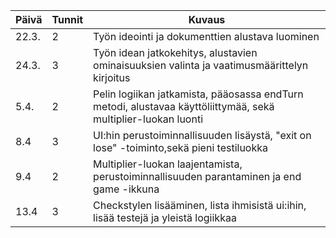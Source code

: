 |Päivä|Tunnit|Kuvaus|
|-|-|-|
|22.3.|2|Työn ideointi ja dokumenttien alustava luominen|
|24.3.|3|Työn idean jatkokehitys, alustavien ominaisuuksien valinta ja vaatimusmäärittelyn kirjoitus|
|5.4.|2|Pelin logiikan jatkamista, pääosassa endTurn metodi, alustavaa käyttöliittymää, sekä multiplier-luokan luonti|
|8.4|3|UI:hin perustoiminnallisuuden lisäystä, "exit on lose" -toiminto,sekä pieni testiluokka|
|9.4|2|Multiplier-luokan laajentamista, perustoiminnallisuuden parantaminen ja end game -ikkuna|
|13.4|3|Checkstylen lisääminen, lista ihmisistä ui:ihin, lisää testejä ja yleistä logiikkaa|
